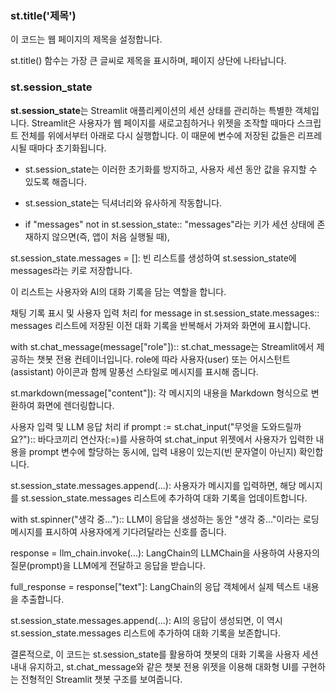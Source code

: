 ### st.title('제목')  

이 코드는 웹 페이지의 제목을 설정합니다.  

st.title() 함수는 가장 큰 글씨로 제목을 표시하며, 페이지 상단에 나타납니다.

### st.session_state  

**st.session_state**는 Streamlit 애플리케이션의 세션 상태를 관리하는 특별한 객체입니다. 
Streamlit은 사용자가 웹 페이지를 새로고침하거나 위젯을 조작할 때마다 스크립트 전체를 위에서부터 아래로 다시 실행합니다. 이 때문에 변수에 저장된 값들은 리프레시될 때마다 초기화됩니다.

- st.session_state는 이러한 초기화를 방지하고, 사용자 세션 동안 값을 유지할 수 있도록 해줍니다.

- st.session_state는 딕셔너리와 유사하게 작동합니다.

- if "messages" not in st.session_state:: "messages"라는 키가 세션 상태에 존재하지 않으면(즉, 앱이 처음 실행될 때),

st.session_state.messages = []: 빈 리스트를 생성하여 st.session_state에 messages라는 키로 저장합니다. 

이 리스트는 사용자와 AI의 대화 기록을 담는 역할을 합니다.

채팅 기록 표시 및 사용자 입력 처리
for message in st.session_state.messages:: messages 리스트에 저장된 이전 대화 기록을 반복해서 가져와 화면에 표시합니다.

with st.chat_message(message["role"]):: st.chat_message는 Streamlit에서 제공하는 챗봇 전용 컨테이너입니다. role에 따라 사용자(user) 또는 어시스턴트(assistant) 아이콘과 함께 말풍선 스타일로 메시지를 표시해 줍니다.

st.markdown(message["content"]): 각 메시지의 내용을 Markdown 형식으로 변환하여 화면에 렌더링합니다.

사용자 입력 및 LLM 응답 처리
if prompt := st.chat_input("무엇을 도와드릴까요?"):: 바다코끼리 연산자(:=)를 사용하여 st.chat_input 위젯에서 사용자가 입력한 내용을 prompt 변수에 할당하는 동시에, 입력 내용이 있는지(빈 문자열이 아닌지) 확인합니다.

st.session_state.messages.append(...): 사용자가 메시지를 입력하면, 해당 메시지를 st.session_state.messages 리스트에 추가하여 대화 기록을 업데이트합니다.

with st.spinner("생각 중..."):: LLM이 응답을 생성하는 동안 "생각 중..."이라는 로딩 메시지를 표시하여 사용자에게 기다려달라는 신호를 줍니다.

response = llm_chain.invoke(...): LangChain의 LLMChain을 사용하여 사용자의 질문(prompt)을 LLM에게 전달하고 응답을 받습니다.

full_response = response["text"]: LangChain의 응답 객체에서 실제 텍스트 내용을 추출합니다.

st.session_state.messages.append(...): AI의 응답이 생성되면, 이 역시 st.session_state.messages 리스트에 추가하여 대화 기록을 보존합니다.

결론적으로, 이 코드는 st.session_state를 활용하여 챗봇의 대화 기록을 사용자 세션 내내 유지하고, st.chat_message와 같은 챗봇 전용 위젯을 이용해 대화형 UI를 구현하는 전형적인 Streamlit 챗봇 구조를 보여줍니다.
